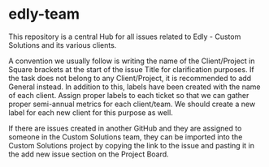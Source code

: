 # edly-team
This repository is a central Hub for all issues related to Edly - Custom Solutions and its various clients.

A convention we usually follow is writing the name of the Client/Project in Square brackets at the start of the issue Title for clarification purposes. If the task does not belong to any Client/Project, it is recommended to add General instead. In addition to this, labels have been created with the name of each client. Assign proper labels to each ticket so that we can gather proper semi-annual metrics for each client/team. We should create a new label for each new client for this purpose as well.

If there are issues created in another GitHub and they are assigned to someone in the Custom Solutions team, they can be imported into the Custom Solutions project by copying the link to the issue and pasting it in the add new issue section on the Project Board.
